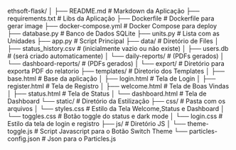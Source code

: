 ethsoft-flask/
│
├── README.md                      # Markdown da Aplicação
├── requirements.txt               # Libs da Aplicação
├── Dockerfile                     # Dockerfile para gerar image
├── docker-compose.yml             # Docker Compose para deploy
├── database.py                    # Banco de Dados SQLite
├── units.py                       # Lista com as Unidades
├── app.py                         # Script Principal
├── data/                          # Diretório de Files
│   ├── status_history.csv         # (inicialmente vazio ou não existe)
│   ├── users.db                   # (será criado automaticamente)
│   └── daily-reports/             # (PDFs gerados)
│   └── dashboard-reports/         # (PDFs gerados)
│   └── export/                    # Diretório para exporta PDF do relatorio
├── templates/                     # Diretorio dos Templates
│   ├── base.html                  # Base da aplicação
│   ├── login.html                 # Tela de Login
│   ├── register.html              # Tela de Registro
│   ├── welcome.html               # Tela de Boas Vindas
│   ├── status.html                # Tela de Status
│   └── dashboard.html             # Tela de Dashboard
└── static/                        # Diretório da Estilização
    ├── css/                       #  Pasta com os arquivos
    │   └── styles.css             #  Estilo da Tela Welcome,Status e Dashboard
    │   └── toggles.css            #  Botão toggle do status e dark mode
    │   └── login.css              #  Estilo da tela de login e registro
    ├── js/                        # Diretório JS
    │   └── theme-toggle.js        # Script Javascript para o Botão Switch Theme
    └── particles-config.json      # Json para o Particles.js
